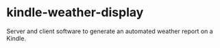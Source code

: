 # kindle-weather-display
Server and client software to generate an automated weather report on a Kindle.
